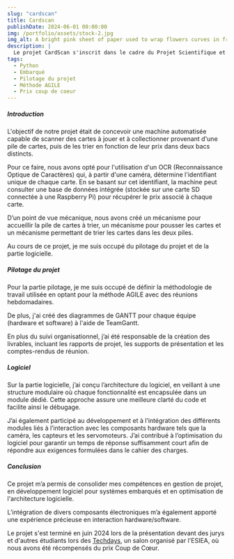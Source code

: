 ```yaml
---
slug: "cardscan"
title: Cardscan
publishDate: 2024-06-01 00:00:00
img: /portfolio/assets/stock-2.jpg
img_alt: A bright pink sheet of paper used to wrap flowers curves in front of rich blue background
description: |
  Le projet CardScan s'inscrit dans le cadre du Projet Scientifique et Technique (PST) de 2ème année à l'ESIEA.
tags:
  - Python
  - Embarqué
  - Pilotage du projet
  - Méthode AGILE
  - Prix coup de coeur
---
```

##### Introduction
L'objectif de notre projet était de concevoir une machine automatisée capable de scanner des cartes à jouer et à collectionner provenant d'une pile de cartes, puis de les trier en fonction de leur prix dans deux bacs distincts.

Pour ce faire, nous avons opté pour l'utilisation d'un OCR (Reconnaissance Optique de Caractères) qui, à partir d'une caméra, détermine l'identifiant unique de chaque carte. En se basant sur cet identifiant, la machine peut consulter une base de données intégrée (stockée sur une carte SD connectée à une Raspberry Pi) pour récupérer le prix associé à chaque carte.

D’un point de vue mécanique, nous avons créé un mécanisme pour accueillir la pile de cartes à trier, un mécanisme pour pousser les cartes et un mécanisme permettant de trier les cartes dans les deux piles.

Au cours de ce projet, je me suis occupé du pilotage du projet et de la partie logicielle.


##### Pilotage du projet
Pour la partie pilotage, je me suis occupé de définir la méthodologie de travail utilisée en optant pour la méthode AGILE avec des réunions hebdomadaires.

De plus, j'ai créé des diagrammes de GANTT pour chaque équipe (hardware et software) à l'aide de TeamGantt.

En plus du suivi organisationnel, j’ai été responsable de la création des livrables, incluant les rapports de projet, les supports de présentation et les comptes-rendus de réunion.




##### Logiciel
Sur la partie logicielle, j’ai conçu l’architecture du logiciel, en veillant à une structure modulaire où chaque fonctionnalité est encapsulée dans un module dédié. Cette approche assure une meilleure clarté du code et facilite ainsi le débugage.

J’ai également participé au développement et à l’intégration des différents modules liés à l’interaction avec les composants hardware tels que la caméra, les capteurs et les servomoteurs. J’ai contribué à l’optimisation du logiciel pour garantir un temps de réponse suffisamment court afin de répondre aux exigences formulées dans le cahier des charges.

##### Conclusion
Ce projet m’a permis de consolider mes compétences en gestion de projet, en développement logiciel pour systèmes embarqués et en optimisation de l'architecture logicielle.

L’intégration de divers composants électroniques m’a également apporté une expérience précieuse en interaction hardware/software.

Le projet s'est terminé en juin 2024 lors de la présentation devant des jurys et d'autres étudiants lors des <a href="https://techday-paris.esiea.fr/projet/15/">Techdays</a>, un salon organisé par l'ESIEA, où nous avons été récompensés du prix Coup de Cœur.